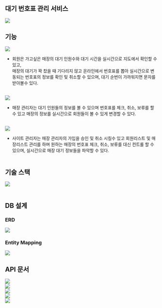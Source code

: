 
## 대기 번호표 관리 서비스
<img src="https://user-images.githubusercontent.com/69130921/116804258-5e26b980-ab58-11eb-8b20-af9ca681f76b.png"><br>

## 기능

<img src="https://user-images.githubusercontent.com/69130921/116804270-77c80100-ab58-11eb-891d-358377648a45.png"><br>
- 회원은 가고싶은 매장의 대기 인원수와 대기 시간을 실시간으로 지도에서 확인할 수 있고,<br>
매장의 대기가 꽉 찼을 때 기다리지 않고 온라인에서 번호표를 뽑아 실시간으로 변동되는 번호표의 정보를 확인 및 취소할 수 있으며, 대기 순번이 가까워지면 문자를 받아볼수 있다.<br><br>

<img src="https://user-images.githubusercontent.com/69130921/116804203-f53f4180-ab57-11eb-9e56-458a7bd4dc70.png"><br>
- 매장 관리자는 대기 인원들의 정보를 볼 수 있으며 번호표를 체크, 취소, 보류를 할 수 있고 매장의 정보를 실시간으로 회원들이 볼 수 있게 변경할 수 있다.<br><br>

<img src="https://user-images.githubusercontent.com/69130921/116804214-0d16c580-ab58-11eb-9aa1-ffc2055eabad.png"><br>
- 사이트 관리자는 매장 관리자의 가입을 승인 및 취소 시킬수 있고 회원리스트 및 매장리스트 관리를 하며 원하는 매장의 번호표 체크, 취소, 보류를 대신 컨트롤 할 수 있으며, 실시간으로 매장 대기 정보들을 파악할 수 있다.<br><br>

## 기술 스택

<img src="https://i.ibb.co/svFzH2Z/2021-05-03-11-42-27.png"><br><br>

## DB 설계
### ERD
<img src="https://user-images.githubusercontent.com/69130921/120098425-d345d880-c170-11eb-8298-0a5427aa1c72.png"><br>

### Entity Mapping
<img src="https://user-images.githubusercontent.com/69130921/120098432-e0fb5e00-c170-11eb-9538-c29b5f771b21.png"><br>

## API 문서
<img src="https://user-images.githubusercontent.com/69130921/120098471-1e5feb80-c171-11eb-940f-b330952acf16.png"><br>
<img src="https://user-images.githubusercontent.com/69130921/120098513-4b140300-c171-11eb-85a8-b6156f67d052.png"><br>
<img src="https://user-images.githubusercontent.com/69130921/120098485-2c157100-c171-11eb-8d31-0ab7a31bb4ac.png"><br>
<img src="https://user-images.githubusercontent.com/69130921/120098456-0ab48500-c171-11eb-8cfe-f82bbfb56ad8.png"><br>
<img src="https://user-images.githubusercontent.com/69130921/120098451-00928680-c171-11eb-9c68-2453863c8365.png"><br>



 
